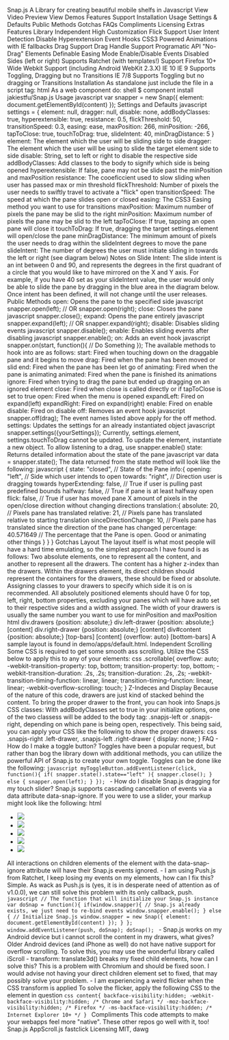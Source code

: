 Snap.js A Library for creating beautiful mobile shelfs in Javascript View Video Preview View Demos Features Support Installation Usage Settings & Defaults Public Methods Gotchas FAQs Compliments Licensing Extras Features Library Independent High Customization Flick Support User Intent Detection Disable Hyperextension Event Hooks CSS3 Powered Animations with IE fallbacks Drag Support Drag Handle Support Programatic API "No-Drag" Elements Definable Easing Mode Enable/Disable Events Disabled Sides (left or right) Supports Ratchet (with templates!) Support Firefox 10+ Wide Webkit Support (including Android WebKit 2.3.X) IE 10 IE 9 Supports Toggling, Dragging but no Transitions IE 7/8 Supports Toggling but no dragging or Transitions Installation As standalone just include the file in a script tag: html <script src="snap.js"></script> As a web component do: shell $ component install jakiestfu/Snap.js Usage javascript var snapper = new Snap({ element: document.getElementById(content) }); Settings and Defaults javascript settings = { element: null, dragger: null, disable: none, addBodyClasses: true, hyperextensible: true, resistance: 0.5, flickThreshold: 50, transitionSpeed: 0.3, easing: ease, maxPosition: 266, minPosition: -266, tapToClose: true, touchToDrag: true, slideIntent: 40, minDragDistance: 5 } element: The element which the user will be sliding side to side dragger: The element which the user will be using to slide the target element side to side disable: String, set to left or right to disable the respective side addBodyClasses: Add classes to the body to signify which side is being opened hyperextensible: If false, pane may not be slide past the minPosition and maxPosition resistance: The cooeficcient used to slow sliding when user has passed max or min threshold flickThreshold: Number of pixels the user needs to swiftly travel to activate a "flick" open transitionSpeed: The speed at which the pane slides open or closed easing: The CSS3 Easing method you want to use for transitions maxPosition: Maximum number of pixels the pane may be slid to the right minPosition: Maximum number of pixels the pane may be slid to the left tapToClose: If true, tapping an open pane will close it touchToDrag: If true, dragging the target settings.element will open/close the pane minDragDistance: The minimum amount of pixels the user needs to drag within the slideIntent degrees to move the pane slideIntent: The number of degrees the user must initiate sliding in towards the left or right (see diagram below) Notes on Slide Intent: The slide intent is an int between 0 and 90, and represents the degrees in the first quadrant of a circle that you would like to have mirrored on the X and Y axis. For example, if you have 40 set as your slideIntent value, the user would only be able to slide the pane by dragging in the blue area in the diagram below. Once intent has been defined, it will not change until the user releases. Public Methods open: Opens the pane to the specified side javascript snapper.open(left); // OR snapper.open(right); close: Closes the pane javascript snapper.close(); expand: Opens the pane entirely javascript snapper.expand(left); // OR snapper.expand(right); disable: Disables sliding events javascript snapper.disable(); enable: Enables sliding events after disabling javascript snapper.enable(); on: Adds an event hook javascript snapper.on(start, function(){ // Do Something }); The available methods to hook into are as follows: start: Fired when touching down on the draggable pane and it begins to move drag: Fired when the pane has been moved or slid end: Fired when the pane has been let go of animating: Fired when the pane is animating animated: Fired when the pane is finished its animations ignore: Fired when trying to drag the pane but ended up dragging on an ignored element close: Fired when close is called directly or if tapToClose is set to true open: Fired when the menu is opened expandLeft: Fired on expand(left) expandRight: Fired on expand(right) enable: Fired on enable disable: Fired on disable off: Removes an event hook javascript snapper.off(drag); The event names listed above apply for the off method. settings: Updates the settings for an already instantiated object javascript snapper.settings({yourSettings}); Currently, settings.element, settings.touchToDrag cannot be updated. To update the element, instantiate a new object. To allow listening to a drag, use snapper.enable() state: Returns detailed information about the state of the pane javascript var data = snapper.state(); The data returned from the state method will look like the following: javascript { state: "closed", // State of the Pane info:{ opening: "left", // Side which user intends to open towards: "right", // Direction user is dragging towards hyperExtending: false, // True if user is pulling past predefined bounds halfway: false, // True if pane is at least halfway open flick: false, // True if user has moved pane X amount of pixels in the open/close direction without changing directions translation:{ absolute: 20, // Pixels pane has translated relative: 21, // Pixels pane has translated relative to starting translation sinceDirectionChange: 10, // Pixels pane has translated since the direction of the pane has changed percentage: 40.571649 // The percentage that the Pane is open. Good or animating other things } } } Gotchas Layout The layout itself is what most people will have a hard time emulating, so the simplest approach I have found is as follows: Two absolute elements, one to represent all the content, and another to represent all the drawers. The content has a higher z-index than the drawers. Within the drawers element, its direct children should represent the containers for the drawers, these should be fixed or absolute. Assigning classes to your drawers to specify which side it is on is recommended. All absolutely positioned elements should have 0 for top, left, right, bottom properties, excluding your panes which will have auto set to their respective sides and a width assigned. The width of your drawers is usually the same number you want to use for minPosition and maxPosition html div.drawers {position: absolute;} div.left-drawer {position: absolute;} [content] div.right-drawer {position: absolute;} [content] div#content {position: absolute;} [top-bars] [content] {overflow: auto} [bottom-bars] A sample layout is found in demo/apps/default.html. Independent Scrolling Some CSS is required to get some smooth ass scrolling. Utilize the CSS below to apply this to any of your elements: css .scrollable{ overflow: auto; -webkit-transition-property: top, bottom; transition-property: top, bottom; -webkit-transition-duration: .2s, .2s; transition-duration: .2s, .2s; -webkit-transition-timing-function: linear, linear; transition-timing-function: linear, linear; -webkit-overflow-scrolling: touch; } Z-Indeces and Display Because of the nature of this code, drawers are just kind of stacked behind the content. To bring the proper drawer to the front, you can hook into Snaps.js CSS classes: With addBodyClasses set to true in your initialize options, one of the two classess will be added to the body tag: .snapjs-left or .snapjs-right, depending on which pane is being open, respectively. This being said, you can apply your CSS like the following to show the proper drawers: css .snapjs-right .left-drawer, .snapjs-left .right-drawer { display: none; } FAQ - How do I make a toggle button? Toggles have been a popular request, but rather than bog the library down with additional methods, you can utilize the powerful API of Snap.js to create your own toggle. Toggles can be done like the following: ```javascript myToggleButton.addEventListener(click, function(){ if( snapper.state().state=="left" ){ snapper.close(); } else { snapper.open(left); } }); ``` - How do I disable Snap.js dragging for my touch slider? Snap.js supports cascading cancellation of events via a data attribute data-snap-ignore. If you were to use a slider, your markup might look like the following: html <div class="slider" data-snap-ignore="true"> <ul> <li><img src="slide.jpg"></li> <li><img src="slide.jpg"></li> <li><img src="slide.jpg"></li> <li><img src="slide.jpg"></li> <li><img src="slide.jpg"></li> </ul> </div> All interactions on children elements of the element with the data-snap-ignore attribute will have their Snap.js events ignored. - I am using Push.js from Ratchet, I keep losing my events on my elements, how can I fix this? Simple. As wack as Push.js is (yes, it is in desperate need of attention as of v1.0.0), we can still solve this problem with its only callback, push. ```javascript // The function that will initialize your Snap.js instance var doSnap = function(){ if(window.snapper){ // Snap.js already exists, we just need to re-bind events window.snapper.enable(); } else { // Initialize Snap.js window.snapper = new Snap({ element: document.getElementById(content) }); } }; window.addEventListener(push, doSnap); doSnap(); ``` - Snap.js works on my Android device but i cannot scroll the content in my drawers, what gives? Older Android devices (and iPhone as well) do not have native support for overflow scrolling. To solve this, you may use the wonderful library called iScroll - transform: translate3d() breaks my fixed child elements, how can I solve this? This is a problem with Chromium and should be fixed soon. I would advise not having your direct children element set to fixed, that may possibly solve your problem. - I am experiencing a weird flicker when the CSS transform is applied To solve the flicker, apply the following CSS to the element in question ```css content{ backface-visibility:hidden; -webkit-backface-visibility:hidden; /* Chrome and Safari */ -moz-backface-visibility:hidden; /* Firefox */ -ms-backface-visibility:hidden; /* Internet Explorer 10+ */ } ``` Compliments This code attempts to make your webapps feel more "native". These other repos go well with it, too! Snap.js AppScroll.js fastclick Licensing MIT, dawg